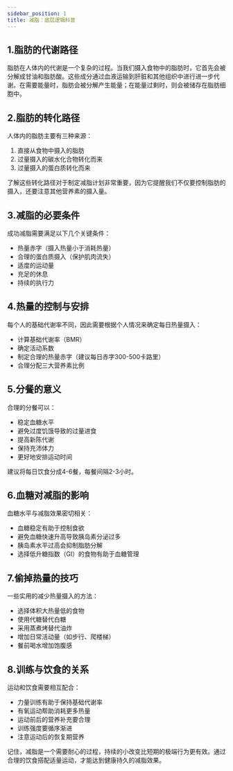 ```yaml
---
sidebar_position: 1
title: 减脂：底层逻辑科普
---
```


## 1.脂肪的代谢路径

脂肪在人体内的代谢是一个复杂的过程。当我们摄入食物中的脂肪时，它首先会被分解成甘油和脂肪酸。这些成分通过血液运输到肝脏和其他组织中进行进一步代谢。在需要能量时，脂肪会被分解产生能量；在能量过剩时，则会被储存在脂肪细胞中。

## 2.脂肪的转化路径

人体内的脂肪主要有三种来源：
1. 直接从食物中摄入的脂肪
2. 过量摄入的碳水化合物转化而来
3. 过量摄入的蛋白质转化而来

了解这些转化路径对于制定减脂计划非常重要，因为它提醒我们不仅要控制脂肪的摄入，还要注意其他营养素的摄入量。

## 3.减脂的必要条件

成功减脂需要满足以下几个关键条件：
- 热量赤字（摄入热量小于消耗热量）
- 合理的蛋白质摄入（保护肌肉流失）
- 适度的运动量
- 充足的休息
- 持续的执行力

## 4.热量的控制与安排

每个人的基础代谢率不同，因此需要根据个人情况来确定每日热量摄入：
- 计算基础代谢率（BMR）
- 确定活动系数
- 制定合理的热量赤字（建议每日赤字300-500卡路里）
- 合理分配三大营养素比例

## 5.分餐的意义

合理的分餐可以：
- 稳定血糖水平
- 避免过度饥饿导致的过量进食
- 提高新陈代谢
- 保持充沛体力
- 更好地安排运动时间

建议将每日饮食分成4-6餐，每餐间隔2-3小时。

## 6.血糖对减脂的影响

血糖水平与减脂效果密切相关：
- 血糖稳定有助于控制食欲
- 避免血糖快速升高导致胰岛素分泌过多
- 胰岛素水平过高会抑制脂肪分解
- 选择低升糖指数（GI）的食物有助于血糖管理

## 7.偷掉热量的技巧

一些实用的减少热量摄入的方法：
- 选择体积大热量低的食物
- 使用代糖替代白糖
- 采用蒸煮烤替代油炸
- 增加日常活动量（如步行、爬楼梯）
- 餐前喝水增加饱腹感

## 8.训练与饮食的关系

运动和饮食需要相互配合：
- 力量训练有助于保持基础代谢率
- 有氧运动帮助消耗更多热量
- 运动前后的营养补充要合理
- 训练强度要循序渐进
- 注意运动后的恢复期营养

记住，减脂是一个需要耐心的过程，持续的小改变比短期的极端行为更有效。通过合理的饮食搭配适量运动，才能达到健康持久的减脂效果。